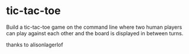 # tic-tac-toe

Build a tic-tac-toe game on the command line where two human players can play against each other and the board is displayed in between turns.

thanks to alisonlagerlof
